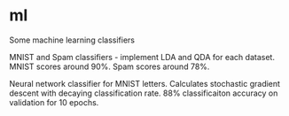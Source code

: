 # ml
Some machine learning classifiers

MNIST and Spam classifiers - implement LDA and QDA for each dataset.
MNIST scores around 90%.
Spam scores around 78%. 

Neural network classifier for MNIST letters.
Calculates stochastic gradient descent with decaying classification rate.
88% classificaiton accuracy on validation for 10 epochs.
